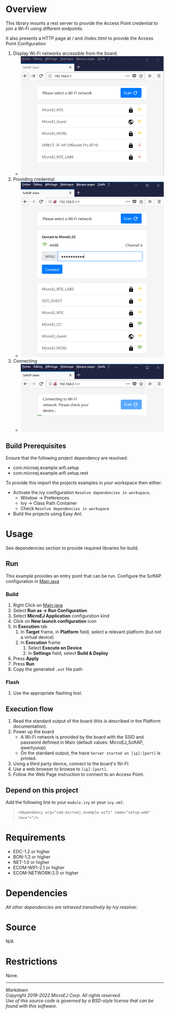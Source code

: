 # Overview

This library mounts a rest server to provide the Access Point credential to join a Wi-Fi using different endpoints.

It also presents a HTTP page at */* and */index.html* to provide the Access Point Configuration

1. Display Wi-Fi networks accessible from the board.
    * ![WebPage.png](screenshots/WebPage.png)
2. Providing credential
    * ![PasswordInput.png](screenshots/PasswordInput.png)
3. Connecting
    * ![Connecting.png](screenshots/Connecting.png)

 
## Build Prerequisites

Ensure that the following project dependency are resolved:
   - com.microej.example.wifi.setup
   - com.microej.example.wifi.setup.rest
 
   
To provide this import the projects examples in your workspace then either:
   * Activate the ivy configuration `Resolve dependencies in workspace`.
     * Window -> Preferences
     * Ivy -> Class Path Container
     * Check `Resolve dependencies in workspace`
   * Build the projects using Easy Ant.

# Usage

See dependencies section to provide required libraries for build.

## Run

This example provides an entry point that can be run.
Configure the SoftAP configuration in [Main.java](src\main\java\com\microej\example\wifi\setup\rest\Main.java)

### Build

1. Right Click on [Main.java](src\main\java\com\microej\example\wifi\setup\rest\Main.java)
2. Select **Run as -> Run Configuration** 
3. Select **MicroEJ Application** configuration kind
4. Click on **New launch configuration** icon
5. In **Execution** tab
	1. In **Target** frame, in **Platform** field, select a relevant platform (but not a virtual device)
	2. In **Execution** frame
		1. Select **Execute on Device**
		2. In **Settings** field, select **Build & Deploy**
6. Press **Apply**
7. Press **Run**
8. Copy the generated `.out` file path

### Flash

1. Use the appropriate flashing tool.

## Execution flow

1. Read the standard output of the board (this is described in the Platform documentation).
2. Power up the board
   * A Wi-Fi network is provided by the board with the SSID and password definied in Main (default values: MicroEJ_SoftAP, qwertyuiop).
   * On the standard output, the trace `Server started on [ip]:[port]` is printed.
3. Using a third party device, connect to the board's Wi-FI.
4. Use a web browser to browse to `[ip]:[port]`.
5. Follow the Web Page instruction to connect to an Access Point.


## Depend on this project

Add the following line to your `module.ivy` or your `ivy.xml`:
> `<dependency org="com.microej.example.wifi" name="setup-web" rev="+"/>`

# Requirements

  - EDC-1.2 or higher
  - BON-1.2 or higher
  - NET-1.0 or higher
  - ECOM-WIFI-2.1 or higher
  - ECOM-NETWORK-2.0 or higher

# Dependencies

_All other dependencies are retrieved transitively by Ivy resolver_.

# Source

N/A

# Restrictions

None.


---  
_Markdown_   
_Copyright 2019-2022 MicroEJ Corp. All rights reserved._   
_Use of this source code is governed by a BSD-style license that can be found with this software._